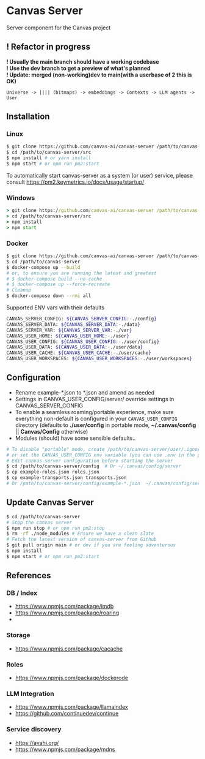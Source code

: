 # Canvas Server

Server component for the Canvas project

## ! Refactor in progress

**! Usually the main branch should have a working codebase**  
**! Use the dev branch to get a preview of what's planned**  
**! Update: merged (non-working)dev to main(with a userbase of 2 this is OK)**

`Universe -> |||| (bitmaps) -> embeddings -> Contexts -> LLM agents -> User`

## Installation

### Linux

```bash
$ git clone https://github.com/canvas-ai/canvas-server /path/to/canvas-server
$ cd /path/to/canvas-server/src
$ npm install # or yarn install
$ npm start # or npm run pm2:start
```

To automatically start canvas-server as a system (or user) service, please consult https://pm2.keymetrics.io/docs/usage/startup/

### Windows

```cmd
> git clone https://github.com/canvas-ai/canvas-server /path/to/canvas-server
> cd /path/to/canvas-server/src
> npm install
> npm start
```

### Docker

```bash
$ git clone https://github.com/canvas-ai/canvas-server /path/to/canvas-server
$ cd /path/to/canvas-server
$ docker-compose up --build
# or, to ensure you are running the latest and greatest
# $ docker-compose build --no-cache
# $ docker-compose up --force-recreate
# Cleanup
$ docker-compose down --rmi all

```

Supported ENV vars with their defaults

```bash
CANVAS_SERVER_CONFIG: ${CANVAS_SERVER_CONFIG:-./config}
CANVAS_SERVER_DATA: ${CANVAS_SERVER_DATA:-./data}
CANVAS_SERVER_VAR: ${CANVAS_SERVER_VAR:-./var}
CANVAS_USER_HOME: ${CANVAS_USER_HOME:-./user}
CANVAS_USER_CONFIG: ${CANVAS_USER_CONFIG:-./user/config}
CANVAS_USER_DATA: ${CANVAS_USER_DATA:-./user/data}
CANVAS_USER_CACHE: ${CANVAS_USER_CACHE:-./user/cache}
CANVAS_USER_WORKSPACES: ${CANVAS_USER_WORKSPACES:-./user/workspaces}
```

## Configuration

- Rename example-*.json to *.json and amend as needed
- Settings in CANVAS_USER_CONFIG/server/ override settings in CANVAS_SERVER_CONFIG
- To enable a seamless roaming/portable experience, make sure everything non-default is configured in your `CANVAS_USER_CONFIG` directory (defaults to **./user/config** in portable mode, **~/.canvas/config** || **Canvas/Config** otherwise)
- Modules (should) have some sensible defaults..

```bash
# To disable "portable" mode, create /path/to/canvas-server/user/.ignore
# or set the CANVAS_USER_CONFIG env variable (you can use .env in the projects src directory)
# Edit canvas-server configuration before starting the server
$ cd /path/to/canvas-server/config  # Or ~/.canvas/config/server
$ cp example-roles.json roles.json 
$ cp example-transports.json transports.json
# Or /path/to/canvas-server/config/example-*.json  ~/.canvas/config/server/*.json
```

## Update Canvas Server

```bash
$ cd /path/to/canvas-server
# Stop the canvas server
$ npm run stop # or npm run pm2:stop
$ rm -rf ./node_modules # Ensure we have a clean slate
# Fetch the latest version of canvas-server from Github
$ git pull origin main # or dev if you are feeling adventurous
$ npm install
$ npm start # or npm run pm2:start
```

## References

### DB / Index

- https://www.npmjs.com/package/lmdb
- https://www.npmjs.com/package/roaring
- 

### Storage

- https://www.npmjs.com/package/cacache

### Roles

- https://www.npmjs.com/package/dockerode

### LLM Integration

- https://www.npmjs.com/package/llamaindex
- https://github.com/continuedev/continue

### Service discovery

- https://avahi.org/
- https://www.npmjs.com/package/mdns
